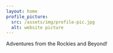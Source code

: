 ```yaml
---
layout: home
profile_picture:
  src: /assets/img/profile-pic.jpg
  alt: website picture
---
```

<p> Adventures from the Rockies and Beyond! 
